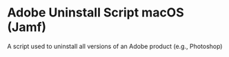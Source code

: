 # Adobe Uninstall Script macOS (Jamf)
A script used to uninstall all versions of an Adobe product (e.g., Photoshop)
